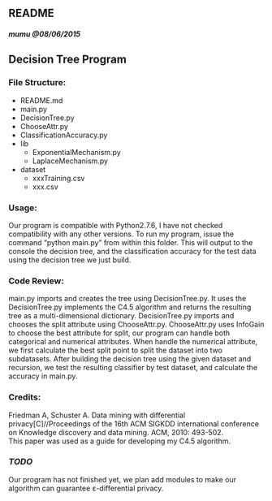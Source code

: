 ## README

#### *mumu @08/06/2015*

## Decision Tree Program

### File Structure:</br>
* README.md</br>
* main.py</br>
* DecisionTree.py</br>
* ChooseAttr.py</br>
* ClassificationAccuracy.py</br>
* lib</br>
	- ExponentialMechanism.py</br>
	- LaplaceMechanism.py</br>
* dataset</br>
	* xxxTraining.csv</br>
	* xxx.csv</br>
	
### Usage:</br>
Our program is compatible with Python2.7.6, I have not checked compatibility with any other versions. To run my program, issue the command “python main.py” from within this folder. This will output to the console the decision tree, and the classification accuracy for the test data using the decision tree we just build. 

### Code Review:</br>
main.py imports and creates the tree using DecisionTree.py. It uses the DecisionTree.py implements the C4.5 algorithm and returns the resulting tree as a multi-dimensional dictionary. DecisionTree.py imports and chooses the split attribute using ChooseAttr.py. ChooseAttr.py uses InfoGain to choose the best attribute for split, our program can handle both categorical and numerical attributes. When handle the numerical attribute, we first calculate the best split point to split the dataset into two subdatasets. After building the decision tree using the given dataset and recursion, we test the resulting classifier by test dataset, and calculate the accuracy in main.py. 
 

### Credits:</br>
Friedman A, Schuster A. Data mining with differential privacy[C]//Proceedings of the 16th ACM SIGKDD international conference on Knowledge discovery and data mining. ACM, 2010: 493-502.</br>
This paper was used as a guide for developing my C4.5 algorithm.

### *TODO*</br>
Our program has not finished yet, we plan add modules to make our algorithm can guarantee ε-differential privacy.
